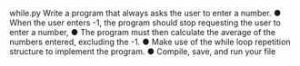 while.py 
Write a program that always asks the user to enter a number.
● When the user enters -1, the program should stop requesting the user to
enter a number,
● The program must then calculate the average of the numbers entered,
excluding the -1.
● Make use of the while loop repetition structure to implement the
program.
● Compile, save, and run your file